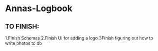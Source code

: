 # Annas-Logbook
## TO FINISH:
1.Finish Schemas
2.Finish UI for adding a logo
3Finish figuring out how to write photos to db
